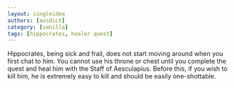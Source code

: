 ```yaml
---
layout: singleidea
authors: [aosdict]
category: [vanilla]
tags: [hippocrates, healer quest]
---
```

Hippocrates, being sick and frail, does not start moving around when you first chat to him. You cannot use his throne or chest until you complete the quest and heal him with the Staff of Aesculapius. Before this, if you wish to kill him, he is extremely easy to kill and should be easily one-shottable.
